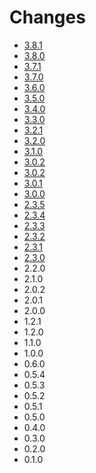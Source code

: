 # Changes

* [3.8.1](changes_3.8.1.md)
* [3.8.0](changes_3.8.0.md)
* [3.7.1](changes_3.7.1.md)
* [3.7.0](changes_3.7.0.md)
* [3.6.0](changes_3.6.0.md)
* [3.5.0](changes_3.5.0.md)
* [3.4.0](changes_3.4.0.md)
* [3.3.0](changes_3.3.0.md)
* [3.2.1](changes_3.2.1.md)
* [3.2.0](changes_3.2.0.md)
* [3.1.0](changes_3.1.0.md)
* [3.0.2](changes_3.0.2.md)
* [3.0.2](changes_3.0.2.md)
* [3.0.1](changes_3.0.1.md)
* [3.0.0](changes_3.0.0.md)
* [2.3.5](changes_2.3.5.md)
* [2.3.4](changes_2.3.4.md)
* [2.3.3](changes_2.3.3.md)
* [2.3.2](changes_2.3.2.md)
* [2.3.1](changes_2.3.1.md)
* [2.3.0](changes_2.3.0.md)
* 2.2.0
* 2.1.0
* 2.0.2
* 2.0.1
* 2.0.0
* 1.2.1
* 1.2.0
* 1.1.0
* 1.0.0
* 0.6.0
* 0.5.4
* 0.5.3
* 0.5.2
* 0.5.1
* 0.5.0
* 0.4.0
* 0.3.0
* 0.2.0
* 0.1.0
